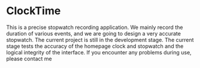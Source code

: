 # ClockTime
This is a precise stopwatch recording application.
We mainly record the duration of various events, and we are going to design a very accurate stopwatch.
The current project is still in the development stage. The current stage tests the accuracy of the homepage clock and stopwatch and the logical integrity of the interface.
If you encounter any problems during use, please contact me
